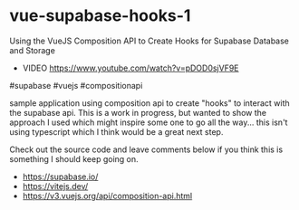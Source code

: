 # vue-supabase-hooks-1
Using the VueJS Composition API to  Create Hooks for Supabase Database and Storage

- VIDEO https://www.youtube.com/watch?v=pDOD0sjVF9E

#supabase #vuejs #compositionapi

sample application using composition api to create "hooks" to interact with the supabase api. This is a work in progress, but wanted to show the approach I used which might inspire some one to go all the way... this isn't using typescript which I think would be a great next step.

Check out the source code and leave comments below if you think this is something I should keep going on.

- https://supabase.io/
- https://vitejs.dev/
- https://v3.vuejs.org/api/composition-api.html
